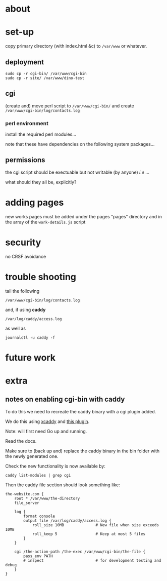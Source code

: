 # about

# set-up

copy primary directory (with index.html &c) to `/var/www` or whatever.

## deployment

```
sudo cp -r cgi-bin/ /var/www/cgi-bin
sudo cp -r site/ /var/www/dino-test
```

## cgi

(create and) move perl script to `/var/www/cgi-bin/` and create `/var/www/cgi-bin/log/contacts.log`

### perl environment

install the required perl modules...

note that these have dependencies on the following system packages...

## permissions

the cgi script should be exectuable but not writable (by anyone) *i.e* ...

what should they all be, explicitly?

# adding pages

new works pages must be added under the pages "pages" directory and in the array of the `work-details.js` script

# security

no CRSF avoidance

# trouble shooting

tail the following
```
/var/www/cgi-bin/log/contacts.log 
```
and, if using **caddy**
```
/var/log/caddy/access.log 
```
as well as
```
journalctl -u caddy -f
```

# future work

# extra

## notes on enabling cgi-bin with caddy

To do this we need to recreate the caddy binary with a cgi plugin added.

We do this using [xcaddy](https://github.com/caddyserver/xcaddy?tab=readme-ov-file)
and [this plugin](https://github.com/aksdb/caddy-cgi).

Note: will first need Go up and running.

Read the docs. 

Make sure to (back up and) replace the caddy binary in the bin folder with the newly generated one.

Check the new functionality is now available by:
```
caddy list-modules | grep cgi
```

Then the caddy file section should look something like:
```
the-website.com {
	root * /var/www/the-directory
	file_server

	log {
		format console
		output file /var/log/caddy/access.log {
			roll_size 10MB              # New file when size exceeds 10MB
			roll_keep 5                 # Keep at most 5 files
		}
	}

	cgi /the-action-path /the-exec /var/www/cgi-bin/the-file {
		pass_env PATH
		# inspect                       # for development testing and debug
	}
}
```
